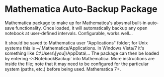 Mathematica Auto-Backup Package
===============================

Mathematica package to make up for Mathematica's abysmal built-in auto-save functionality. Once loaded, it will automatically backup any open notebook at user-defined intervals. Configurable, works well...

It should be saved to Mathematica user "Applications" folder; for Unix systems this is ~/.Mathematica/Applications. In Windows Vista/7 it's something like C:\\Users\\[you]\AppData\\... The package can then be loaded by entering <<NotebookBackup` into Mathematica. More instructions are inside the file; note that it may need to be configured for the particular system (paths, etc.) before being used. Mathematica 7+.
